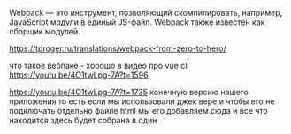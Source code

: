 Webpack — это инструмент, позволяющий скомпилировать, например, JavaScript модули в единый JS-файл. Webpack также известен как сборщик модулей.


https://tproger.ru/translations/webpack-from-zero-to-hero/

что такое вебпаке - хорошо в видео про vue cli
https://youtu.be/4O1twLpg-7A?t=1596

https://youtu.be/4O1twLpg-7A?t=1735
конечную версию нашего приложения то
есть если мы использовали джек вере и
чтобы его не подключать отдельно файле
html мы его добавляем сюда и все что
находится здесь будет собрана в один